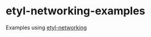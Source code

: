# etyl-networking-examples
Examples using [etyl-networking](https://github.com/Harium/etyl-networking)
